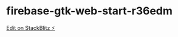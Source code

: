 # firebase-gtk-web-start-r36edm

[Edit on StackBlitz ⚡️](https://stackblitz.com/edit/firebase-gtk-web-start-r36edm)